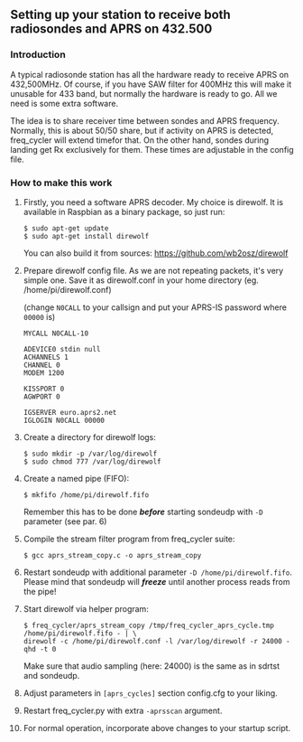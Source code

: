 ## Setting up your station to receive both radiosondes and APRS on 432.500 ##

### Introduction ###
A typical radiosonde station has all the hardware ready to receive APRS on 432,500MHz.
Of course, if you have SAW filter for 400MHz this will make it unusable for 433 band, but normally
the hardware is ready to go. All we need is some extra software.

The idea is to share receiver time between sondes and APRS frequency. Normally, this is about 50/50 share, but
if activity on APRS is detected, freq_cycler will extend timefor that. On the other hand, sondes during landing
get Rx exclusively for them. These times are adjustable in the config file.

### How to make this work ###
1. Firstly, you need a software APRS decoder. My choice is direwolf. It is available in Raspbian
as a binary package, so just run:
   ```
   $ sudo apt-get update
   $ sudo apt-get install direwolf
   ```
   You can also build it from sources: https://github.com/wb2osz/direwolf

2. Prepare direwolf config file. As we are not repeating packets, it's very simple one. Save it as direwolf.conf in your
home directory (eg. /home/pi/direwolf.conf)
  
   (change `N0CALL` to your callsign and put your APRS-IS password where `00000` is)

   ```
   MYCALL N0CALL-10

   ADEVICE0 stdin null
   ACHANNELS 1
   CHANNEL 0
   MODEM 1200

   KISSPORT 0
   AGWPORT 0

   IGSERVER euro.aprs2.net
   IGLOGIN N0CALL 00000
   ```

3. Create a directory for direwolf logs:
   ```
   $ sudo mkdir -p /var/log/direwolf
   $ sudo chmod 777 /var/log/direwolf
   ```
   
4. Create a named pipe (FIFO):

   `$ mkfifo /home/pi/direwolf.fifo`
   
   Remember this has to be done **_before_** starting sondeudp with `-D` parameter (see par. 6)

5. Compile the stream filter program from freq_cycler suite:

   `$ gcc aprs_stream_copy.c -o aprs_stream_copy`

6. Restart sondeudp with additional parameter `-D /home/pi/direwolf.fifo`.
   Please mind that sondeudp will **_freeze_** until another process reads from the pipe!

7. Start direwolf via helper program:

   ```
   $ freq_cycler/aprs_stream_copy /tmp/freq_cycler_aprs_cycle.tmp /home/pi/direwolf.fifo - | \
   direwolf -c /home/pi/direwolf.conf -l /var/log/direwolf -r 24000 -qhd -t 0
   ```

   Make sure that audio sampling (here: 24000) is the same as in sdrtst and sondeudp.

8. Adjust parameters in `[aprs_cycles]` section config.cfg to your liking.

9. Restart freq_cycler.py with extra `-aprsscan` argument.

10. For normal operation, incorporate above changes to your startup script.
